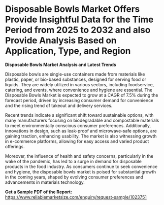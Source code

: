 <p><h1>Disposable Bowls Market Offers Provide Insightful Data for the Time Period from 2025 to 2032 and also Provide Analysis Based on Application, Type, and Region</h1></p><p><strong>Disposable Bowls Market Analysis and Latest Trends</strong></p>
<p><p>Disposable bowls are single-use containers made from materials like plastic, paper, or bio-based substances, designed for serving food or liquids. They are widely utilized in various sectors, including foodservice, catering, and events, where convenience and hygiene are essential. The Disposable Bowls Market is expected to grow at a CAGR of 7.5% during the forecast period, driven by increasing consumer demand for convenience and the rising trend of takeout and delivery services.</p><p>Recent trends indicate a significant shift toward sustainable options, with many manufacturers focusing on biodegradable and compostable materials to meet environmentally conscious consumer preferences. Additionally, innovations in design, such as leak-proof and microwave-safe options, are gaining traction, enhancing usability. The market is also witnessing growth in e-commerce platforms, allowing for easy access and varied product offerings.</p><p>Moreover, the influence of health and safety concerns, particularly in the wake of the pandemic, has led to a surge in demand for disposable products in the food industry. As consumers continue to seek convenience and hygiene, the disposable bowls market is poised for substantial growth in the coming years, shaped by evolving consumer preferences and advancements in materials technology.</p></p>
<p><strong>Get a Sample PDF of the Report:&nbsp;</strong> <a href="https://www.reliablemarketsize.com/enquiry/request-sample/1023751?utm_campaign=1167&utm_medium=2&utm_source=Github&utm_content=ia&utm_term=05032025&utm_id=disposable-bowls">https://www.reliablemarketsize.com/enquiry/request-sample/1023751</a></p>
<p>&nbsp;</p>
<p><strong>Disposable Bowls Major Market Players</strong></p>
<p><p>The Disposable Bowls Market features a dynamic competitive landscape with key players including Hefty, Lollicup USA, Solia, Natural Tableware, TrueChoicePack (TCP), CKF Inc., Letica, Eco-Products, Taizhou Fuling Plastics, Guangdong Huasheng Meto, Biopak, Huizhou Juhong, Xiangyang Wanfa, and Xian Shangjia. These companies are engaged in producing a variety of disposable bowls ranging from traditional plastic to eco-friendly options.</p><p>Hefty is recognized for its strong brand presence in the U.S., with a focus on both functionality and sustainability. The company has experienced steady growth, driven by increasing demand for convenient food packaging solutions, and is expected to expand its market share further due to strategic product innovations.</p><p>Lollicup USA specializes in disposable products for the food and beverage industry. Their diverse product offerings cater to various customer needs, positioning them strongly in both retail and foodservice markets. The company has reported significant year-over-year sales growth, aided by expanding distribution networks and new product lines.</p><p>Solia offers premium disposable tableware, focusing on aesthetics and environmental responsibility. Their commitment to sustainability has resonated well with consumers, which translates into solid sales growth and potential expansion in environmentally conscious markets.</p><p>Eco-Products is another notable player, widely recognized for its compostable and recyclable disposable bowls. This company capitalized on the growing trend towards sustainable packaging, with revenues showing consistent upward trends, reflecting the shift in consumer preferences.</p><p>Overall, the Disposable Bowls Market is projected to grow significantly, driven by trends in convenience, sustainability, and an increasing on-the-go lifestyle. Collectively, the sector is expected to see robust growth, with key players leveraging innovation and sustainability to capture market share and meet evolving consumer trends.</p></p>
<p>&nbsp;</p>
<p><strong>What Are The Key Opportunities For Disposable Bowls Manufacturers?</strong></p>
<p><p>The disposable bowls market is experiencing significant growth, driven by increasing demand for convenience products in the foodservice industry and evolving consumer preferences for on-the-go dining. The market is projected to expand at a CAGR of approximately 5% over the next five years, fueled by rising awareness of hygiene and sustainability. Innovations in biodegradable materials are also fostering market growth, particularly among eco-conscious consumers. Key trends include the integration of smart designs and multifunctional products. As takeaway and delivery services continue to thrive, the future outlook remains positive, with opportunities in emerging markets presenting additional growth avenues.</p></p>
<p><strong>Inquire or Share Your Questions If Any Before Purchasing This Report:</strong> <a href="https://www.reliablemarketsize.com/enquiry/pre-order-enquiry/1023751?utm_campaign=1167&utm_medium=2&utm_source=Github&utm_content=ia&utm_term=05032025&utm_id=disposable-bowls">https://www.reliablemarketsize.com/enquiry/pre-order-enquiry/1023751</a></p>
<p>&nbsp;</p>
<p><strong>Market Segmentation</strong></p>
<p><strong>The Disposable Bowls Market Analysis by types is segmented into:</strong></p>
<p><ul><li>Plastic Type</li><li>Cardboard Type</li><li>Others</li></ul></p>
<p><p>The disposable bowls market can be categorized into three main types: plastic, cardboard, and others. Plastic disposable bowls are favored for their durability and moisture resistance, making them ideal for a variety of food applications. Cardboard disposable bowls, often eco-friendly, are lightweight and suitable for hot and cold items, appealing to environmentally conscious consumers. The "others" category includes materials like biodegradable options or compostable bowls, catering to niche segments focused on sustainability and reducing environmental impact in food service.</p></p>
<p><strong>Purchase this Report:&nbsp;</strong><a href="https://www.reliablemarketsize.com/purchase/1023751?utm_campaign=1167&utm_medium=2&utm_source=Github&utm_content=ia&utm_term=05032025&utm_id=disposable-bowls">https://www.reliablemarketsize.com/purchase/1023751</a></p>
<p>&nbsp;</p>
<p><strong>The Disposable Bowls Market Industry Research by Application is segmented into:</strong></p>
<p><ul><li>Restaurant</li><li>School</li><li>Others</li></ul></p>
<p><p>The disposable bowls market caters to various applications, primarily including restaurants, schools, and other venues. In restaurants, these bowls facilitate efficient service and enhance convenience for takeout and delivery. Schools utilize disposable bowls for meal programs, promoting hygiene and minimizing cleanup time during lunch service. Additionally, other sectors such as catering and events benefit from disposable bowls, offering ease of use and reducing the need for dishwashing, making them a practical choice for diverse food-serving occasions.</p></p>
<p><a href="https://www.reliablemarketsize.com/disposable-bowls-r1023751?utm_campaign=1167&utm_medium=2&utm_source=Github&utm_content=ia&utm_term=05032025&utm_id=disposable-bowls">&nbsp;https://www.reliablemarketsize.com/disposable-bowls-r1023751</a></p>
<p><strong>In terms of Region, the Disposable Bowls Market Players available by Region are:</strong></p>
<p>
    <p> <strong> North America: </strong>
        <ul>
            <li>United States</li>
            <li>Canada</li>
        </ul>
        </p> 
    <p> <strong> Europe: </strong>
        <ul>
            <li>Germany</li>
            <li>France</li>
            <li>U.K.</li>
            <li>Italy</li>
            <li>Russia</li>
        </ul>
        </p> 
    <p> <strong> Asia-Pacific: </strong>
        <ul>
            <li>China</li>
            <li>Japan</li>
            <li>South Korea</li>
            <li>India</li>
            <li>Australia</li>
            <li>China Taiwan</li>
            <li>Indonesia</li>
            <li>Thailand</li>
            <li>Malaysia</li>
        </ul>
        </p> 
    <p> <strong> Latin America: </strong>
        <ul>
            <li>Mexico</li>
            <li>Brazil</li>
            <li>Argentina Korea</li>
            <li>Colombia</li>
        </ul>
        </p> 
    <p> <strong> Middle East & Africa: </strong>
        <ul>
            <li>Turkey</li>
            <li>Saudi</li>
            <li>Arabia</li>
            <li>UAE</li>
            <li>Korea</li>
        </ul>
    </p>
    </p>
<p><p>The disposable bowls market is experiencing significant growth across various regions. North America is projected to hold a market share of approximately 30%, driven by increasing demand for convenience products. The APAC region is expected to dominate, with a share of 35%, due to rapid urbanization and changing consumer lifestyles, particularly in China, which is anticipated to comprise about 20% of the global market. Europe will account for around 15%, supported by sustainable packaging trends and environmental awareness.</p></p>
<p><strong>Purchase this Report: </strong><a href="https://www.reliablemarketsize.com/purchase/1023751?utm_campaign=1167&utm_medium=2&utm_source=Github&utm_content=ia&utm_term=05032025&utm_id=disposable-bowls">https://www.reliablemarketsize.com/purchase/1023751</a></p>
<p>&nbsp;<strong>Get a Sample PDF of the Report:&nbsp;&nbsp;</strong><a href="https://www.reliablemarketsize.com/enquiry/request-sample/1023751?utm_campaign=1167&utm_medium=2&utm_source=Github&utm_content=ia&utm_term=05032025&utm_id=disposable-bowls">https://www.reliablemarketsize.com/enquiry/request-sample/1023751</a></p>
<p><strong></strong></p>
<p>Check more reports on <a href="https://www.reliablemarketsize.com/?utm_campaign=1167&utm_medium=2&utm_source=Github&utm_content=ia&utm_term=05032025&utm_id=disposable-bowls">https://www.reliablemarketsize.com/</a></p>